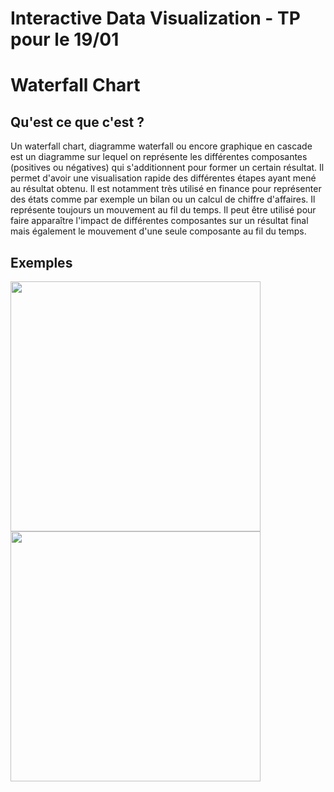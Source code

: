 # Interactive Data Visualization - TP pour le 19/01 
# Waterfall Chart

## Qu'est ce que c'est ?

Un waterfall chart, diagramme waterfall ou encore graphique en cascade est un diagramme sur lequel on représente les différentes composantes (positives ou négatives) qui s'additionnent pour former un certain résultat.
Il permet d'avoir une visualisation rapide des différentes étapes ayant mené au résultat obtenu. Il est notamment très utilisé en finance pour représenter des états comme par exemple un bilan ou un calcul de chiffre d'affaires.
Il représente toujours un mouvement au fil du temps. Il peut être utilisé pour faire apparaître l'impact de différentes composantes sur un résultat final mais également le mouvement d'une seule composante au fil du temps.

## Exemples

<image src="https://blogs.office.com/wp-content/uploads/2015/08/Introducing-the-Waterfall-chart-8.png" width="400" align="center">

<image src="https://blogs.office.com/wp-content/uploads/2015/08/Introducing-the-Waterfall-chart-13.png" width="400" align="center">
